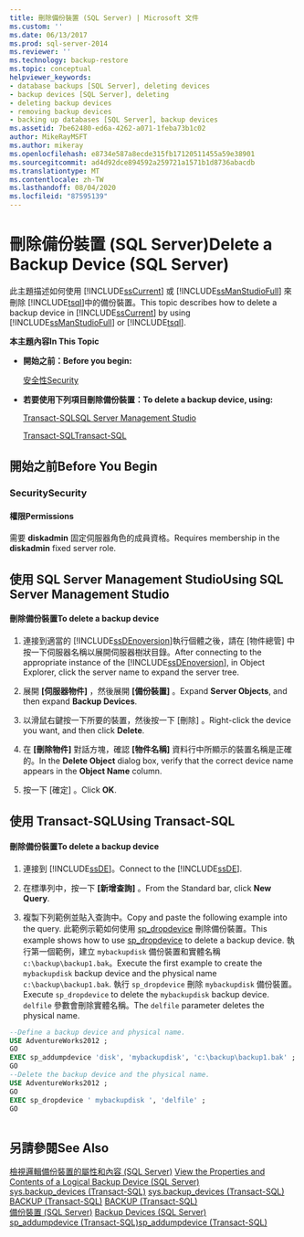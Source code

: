 ```yaml
---
title: 刪除備份裝置 (SQL Server) | Microsoft 文件
ms.custom: ''
ms.date: 06/13/2017
ms.prod: sql-server-2014
ms.reviewer: ''
ms.technology: backup-restore
ms.topic: conceptual
helpviewer_keywords:
- database backups [SQL Server], deleting devices
- backup devices [SQL Server], deleting
- deleting backup devices
- removing backup devices
- backing up databases [SQL Server], backup devices
ms.assetid: 7be62480-ed6a-4262-a071-1feba73b1c02
author: MikeRayMSFT
ms.author: mikeray
ms.openlocfilehash: e8734e587a8ecde315fb17120511455a59e38901
ms.sourcegitcommit: ad4d92dce894592a259721a1571b1d8736abacdb
ms.translationtype: MT
ms.contentlocale: zh-TW
ms.lasthandoff: 08/04/2020
ms.locfileid: "87595139"
---
```

# <a name="delete-a-backup-device-sql-server"></a><span data-ttu-id="0acbd-102">刪除備份裝置 (SQL Server)</span><span class="sxs-lookup"><span data-stu-id="0acbd-102">Delete a Backup Device (SQL Server)</span></span>
  <span data-ttu-id="0acbd-103">此主題描述如何使用 [!INCLUDE[ssCurrent](../../includes/sscurrent-md.md)] 或 [!INCLUDE[ssManStudioFull](../../includes/ssmanstudiofull-md.md)] 來刪除 [!INCLUDE[tsql](../../includes/tsql-md.md)]中的備份裝置。</span><span class="sxs-lookup"><span data-stu-id="0acbd-103">This topic describes how to delete a backup device in [!INCLUDE[ssCurrent](../../includes/sscurrent-md.md)] by using [!INCLUDE[ssManStudioFull](../../includes/ssmanstudiofull-md.md)] or [!INCLUDE[tsql](../../includes/tsql-md.md)].</span></span>  
  
 <span data-ttu-id="0acbd-104">**本主題內容**</span><span class="sxs-lookup"><span data-stu-id="0acbd-104">**In This Topic**</span></span>  
  
-   <span data-ttu-id="0acbd-105">**開始之前：**</span><span class="sxs-lookup"><span data-stu-id="0acbd-105">**Before you begin:**</span></span>  
  
     [<span data-ttu-id="0acbd-106">安全性</span><span class="sxs-lookup"><span data-stu-id="0acbd-106">Security</span></span>](#Security)  
  
-   <span data-ttu-id="0acbd-107">**若要使用下列項目刪除備份裝置：**</span><span class="sxs-lookup"><span data-stu-id="0acbd-107">**To delete a backup device, using:**</span></span>  
  
     [<span data-ttu-id="0acbd-108">Transact-SQL</span><span class="sxs-lookup"><span data-stu-id="0acbd-108">SQL Server Management Studio</span></span>](#SSMSProcedure)  
  
     [<span data-ttu-id="0acbd-109">Transact-SQL</span><span class="sxs-lookup"><span data-stu-id="0acbd-109">Transact-SQL</span></span>](#TsqlProcedure)  
  
##  <a name="before-you-begin"></a><a name="BeforeYouBegin"></a> <span data-ttu-id="0acbd-110">開始之前</span><span class="sxs-lookup"><span data-stu-id="0acbd-110">Before You Begin</span></span>  
  
###  <a name="security"></a><a name="Security"></a> <span data-ttu-id="0acbd-111">Security</span><span class="sxs-lookup"><span data-stu-id="0acbd-111">Security</span></span>  
  
####  <a name="permissions"></a><a name="Permissions"></a> <span data-ttu-id="0acbd-112">權限</span><span class="sxs-lookup"><span data-stu-id="0acbd-112">Permissions</span></span>  
 <span data-ttu-id="0acbd-113">需要 **diskadmin** 固定伺服器角色的成員資格。</span><span class="sxs-lookup"><span data-stu-id="0acbd-113">Requires membership in the **diskadmin** fixed server role.</span></span>  
  
##  <a name="using-sql-server-management-studio"></a><a name="SSMSProcedure"></a> <span data-ttu-id="0acbd-114">使用 SQL Server Management Studio</span><span class="sxs-lookup"><span data-stu-id="0acbd-114">Using SQL Server Management Studio</span></span>  
  
#### <a name="to-delete-a-backup-device"></a><span data-ttu-id="0acbd-115">刪除備份裝置</span><span class="sxs-lookup"><span data-stu-id="0acbd-115">To delete a backup device</span></span>  
  
1.  <span data-ttu-id="0acbd-116">連接到適當的 [!INCLUDE[ssDEnoversion](../../includes/ssdenoversion-md.md)]執行個體之後，請在 [物件總管] 中按一下伺服器名稱以展開伺服器樹狀目錄。</span><span class="sxs-lookup"><span data-stu-id="0acbd-116">After connecting to the appropriate instance of the [!INCLUDE[ssDEnoversion](../../includes/ssdenoversion-md.md)], in Object Explorer, click the server name to expand the server tree.</span></span>  
  
2.  <span data-ttu-id="0acbd-117">展開 **[伺服器物件]** ，然後展開 **[備份裝置]** 。</span><span class="sxs-lookup"><span data-stu-id="0acbd-117">Expand **Server Objects**, and then expand **Backup Devices**.</span></span>  
  
3.  <span data-ttu-id="0acbd-118">以滑鼠右鍵按一下所要的裝置，然後按一下 [刪除]  。</span><span class="sxs-lookup"><span data-stu-id="0acbd-118">Right-click the device you want, and then click **Delete**.</span></span>  
  
4.  <span data-ttu-id="0acbd-119">在 **[刪除物件]** 對話方塊，確認 **[物件名稱]** 資料行中所顯示的裝置名稱是正確的。</span><span class="sxs-lookup"><span data-stu-id="0acbd-119">In the **Delete Object** dialog box, verify that the correct device name appears in the **Object Name** column.</span></span>  
  
5.  <span data-ttu-id="0acbd-120">按一下 [確定]  。</span><span class="sxs-lookup"><span data-stu-id="0acbd-120">Click **OK**.</span></span>  
  
##  <a name="using-transact-sql"></a><a name="TsqlProcedure"></a> <span data-ttu-id="0acbd-121">使用 Transact-SQL</span><span class="sxs-lookup"><span data-stu-id="0acbd-121">Using Transact-SQL</span></span>  
  
#### <a name="to-delete-a-backup-device"></a><span data-ttu-id="0acbd-122">刪除備份裝置</span><span class="sxs-lookup"><span data-stu-id="0acbd-122">To delete a backup device</span></span>  
  
1.  <span data-ttu-id="0acbd-123">連接到 [!INCLUDE[ssDE](../../includes/ssde-md.md)]。</span><span class="sxs-lookup"><span data-stu-id="0acbd-123">Connect to the [!INCLUDE[ssDE](../../includes/ssde-md.md)].</span></span>  
  
2.  <span data-ttu-id="0acbd-124">在標準列中，按一下 **[新增查詢]** 。</span><span class="sxs-lookup"><span data-stu-id="0acbd-124">From the Standard bar, click **New Query**.</span></span>  
  
3.  <span data-ttu-id="0acbd-125">複製下列範例並貼入查詢中。</span><span class="sxs-lookup"><span data-stu-id="0acbd-125">Copy and paste the following example into the query.</span></span> <span data-ttu-id="0acbd-126">此範例示範如何使用 [sp_dropdevice](/sql/relational-databases/system-stored-procedures/sp-dropdevice-transact-sql) 刪除備份裝置。</span><span class="sxs-lookup"><span data-stu-id="0acbd-126">This example shows how to use [sp_dropdevice](/sql/relational-databases/system-stored-procedures/sp-dropdevice-transact-sql) to delete a backup device.</span></span> <span data-ttu-id="0acbd-127">執行第一個範例，建立 `mybackupdisk` 備份裝置和實體名稱 `c:\backup\backup1.bak`。</span><span class="sxs-lookup"><span data-stu-id="0acbd-127">Execute the first example to create the `mybackupdisk` backup device and the physical name `c:\backup\backup1.bak`.</span></span> <span data-ttu-id="0acbd-128">執行 `sp_dropdevice` 刪除 `mybackupdisk` 備份裝置。</span><span class="sxs-lookup"><span data-stu-id="0acbd-128">Execute `sp_dropdevice` to delete the `mybackupdisk` backup device.</span></span> <span data-ttu-id="0acbd-129">`delfile` 參數會刪除實體名稱。</span><span class="sxs-lookup"><span data-stu-id="0acbd-129">The `delfile` parameter deletes the physical name.</span></span>  
  
```sql  
--Define a backup device and physical name.   
USE AdventureWorks2012 ;  
GO  
EXEC sp_addumpdevice 'disk', 'mybackupdisk', 'c:\backup\backup1.bak' ;  
GO  
--Delete the backup device and the physical name.  
USE AdventureWorks2012 ;  
GO  
EXEC sp_dropdevice ' mybackupdisk ', 'delfile' ;  
GO  
  
```  
  
## <a name="see-also"></a><span data-ttu-id="0acbd-130">另請參閱</span><span class="sxs-lookup"><span data-stu-id="0acbd-130">See Also</span></span>  
 <span data-ttu-id="0acbd-131">[檢視邏輯備份裝置的屬性和內容 &#40;SQL Server&#41;](view-the-properties-and-contents-of-a-logical-backup-device-sql-server.md) </span><span class="sxs-lookup"><span data-stu-id="0acbd-131">[View the Properties and Contents of a Logical Backup Device &#40;SQL Server&#41;](view-the-properties-and-contents-of-a-logical-backup-device-sql-server.md) </span></span>  
 <span data-ttu-id="0acbd-132">[sys.backup_devices &#40;Transact-SQL&#41;](/sql/relational-databases/system-catalog-views/sys-backup-devices-transact-sql) </span><span class="sxs-lookup"><span data-stu-id="0acbd-132">[sys.backup_devices &#40;Transact-SQL&#41;](/sql/relational-databases/system-catalog-views/sys-backup-devices-transact-sql) </span></span>  
 <span data-ttu-id="0acbd-133">[BACKUP &#40;Transact-SQL&#41;](/sql/t-sql/statements/backup-transact-sql) </span><span class="sxs-lookup"><span data-stu-id="0acbd-133">[BACKUP &#40;Transact-SQL&#41;](/sql/t-sql/statements/backup-transact-sql) </span></span>  
 <span data-ttu-id="0acbd-134">[備份裝置 &#40;SQL Server&#41;](backup-devices-sql-server.md) </span><span class="sxs-lookup"><span data-stu-id="0acbd-134">[Backup Devices &#40;SQL Server&#41;](backup-devices-sql-server.md) </span></span>  
 [<span data-ttu-id="0acbd-135">sp_addumpdevice &#40;Transact-SQL&#41;</span><span class="sxs-lookup"><span data-stu-id="0acbd-135">sp_addumpdevice &#40;Transact-SQL&#41;</span></span>](/sql/relational-databases/system-stored-procedures/sp-addumpdevice-transact-sql)  
  
  
